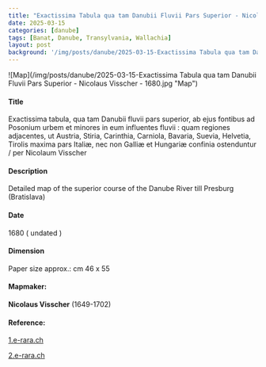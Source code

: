 ```yaml
---
title: "Exactissima Tabula qua tam Danubii Fluvii Pars Superior - Nicolaus Visscher - 1680"
date: 2025-03-15
categories: [danube]
tags: [Banat, Danube, Transylvania, Wallachia]
layout: post
background: '/img/posts/danube/2025-03-15-Exactissima Tabula qua tam Danubii Fluvii Pars Superior - Nicolaus Visscher - 1680.jpg'
---
```

![Map](/img/posts/danube/2025-03-15-Exactissima Tabula qua tam Danubii Fluvii Pars Superior - Nicolaus Visscher - 1680.jpg "Map")
#### Title ####
Exactissima tabula, qua tam Danubii fluvii pars superior, ab ejus fontibus ad Posonium urbem et minores in eum influentes fluvii : quam regiones adjacentes, ut Austria, Stiria, Carinthia, Carniola, Bavaria, Suevia, Helvetia, Tirolis maxima pars Italiæ, nec non Galliæ et Hungariæ confinia ostenduntur / per Nicolaum Visscher
#### Description ####
Detailed map of the superior course of the Danube River till Presburg (Bratislava)

#### Date ####
1680 ( undated )

#### Dimension ####
Paper size approx.: cm 46 x 55

#### Mapmaker: ####
**Nicolaus Visscher** (1649-1702)

#### Reference: ####
<p><a href="https://doi.org/10.3931/e-rara-128390">1.e-rara.ch</a></p>
<p><a href="https://doi.org/10.3931/e-rara-131663">2.e-rara.ch</a></p>